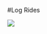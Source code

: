#Log Rides
<div class="center">
<img src="http://mybroadband.co.za/photos/data/500/medium/YepWood2517.jpg" />
</div>
